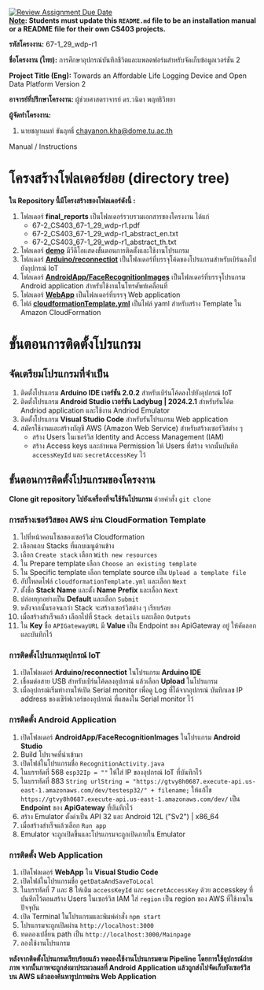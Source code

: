 [![Review Assignment Due Date](https://classroom.github.com/assets/deadline-readme-button-22041afd0340ce965d47ae6ef1cefeee28c7c493a6346c4f15d667ab976d596c.svg)](https://classroom.github.com/a/w8H8oomW)  
**<ins>Note</ins>: Students must update this `README.md` file to be an installation manual or a README file for their own CS403 projects.**

**รหัสโครงงาน:** 67-1_29_wdp-r1

**ชื่อโครงงาน (ไทย):** การศึกษาอุปกรณ์บันทึกชีวิตและแพลตฟอร์มสำหรับจัดเก็บข้อมูลเวอร์ชัน 2

**Project Title (Eng):** Towards an Affordable Life Logging Device and Open Data Platform Version 2 

**อาจารย์ที่ปรึกษาโครงงาน:** ผู้ช่วยศาสตราจารย์ ดร.วนิดา พฤทธิวิทยา

**ผู้จัดทำโครงงาน:**
1. นายชญานนท์ ขันฤทธิ์  chayanon.kha@dome.tu.ac.th

Manual / Instructions
# โครงสร้างโฟลเดอร์ย่อย (directory tree)

**ใน Repository นี้มีโครงสร้างของโฟลเดอร์ดังนี้ :**

1. โฟลเดอร์ **final_reports** เป็นโฟลเดอร์รวบรวมเอกสารของโครงงาน ได้แก่
   * 67-2_CS403_67-1_29_wdp-r1.pdf
   * 67-2_CS403_67-1_29_wdp-r1_abstract_en.txt
   * 67-2_CS403_67-1_29_wdp-r1_abstract_th.txt
2. โฟลเดอร์ **[demo]()**  มีวีดีโอแสดงขั้นตอนการติดตั้งและใช้งานโปรแกรม
3. โฟลเดอร์ **[Arduino/reconnectiot](https://github.com/ComSciThammasatU/2567-2-cs403-final-submission-67-1_29_wdp-r1/tree/main/Arduino/reconnectiot)** เป็นโฟลเดอร์ที่บรรจุโค้ดของโปรแกรมสำหรับเบิร์นลงไปยังอุปกรณ์ IoT
4. โฟลเดอร์ **[AndroidApp/FaceRecognitionImages](https://github.com/ComSciThammasatU/2567-2-cs403-final-submission-67-1_29_wdp-r1/tree/main/AndroidApp/FaceRecognitionImages)** เป็นโฟลเดอร์ที่บรรจุโปรแกรม Android application สำหรับใช้งานในโทรศัพท์เคลื่อนที่
5. โฟลเดอร์ **[WebApp](https://github.com/ComSciThammasatU/2567-2-cs403-final-submission-67-1_29_wdp-r1/tree/main/WebApp)** เป็นโฟลเดอร์ที่บรรจุ Web application
6. ไฟล์ **[cloudformationTemplate.yml](https://github.com/ComSciThammasatU/2567-2-cs403-final-submission-67-1_29_wdp-r1/blob/main/cloudformationTemplate.yml)** เป็นไฟล์ yaml สำหรับสร้าง Template ใน Amazon CloudFormation

# ขั้นตอนการติดตั้งโปรแกรม
## จัดเตรียมโปรแกรมที่จำเป็น
1. ติดตั้งโปรแกรม **Arduino IDE เวอร์ชัน 2.0.2** สำหรับเบิร์นโค้ดลงไปยังอุปกรณ์ IoT
2. ติดตั้งโปรแกรม **Android Studio เวอร์ชัน Ladybug | 2024.2.1** สำหรับรันโค้ด Andriod application และใช้งาน Andriod Emulator
3. ติดตั้งโปรแกรม **Visual Studio Code** สำหรับรันโปรแกรม Web application
4. สมัครใช้งานและสร้างบัญชี AWS (Amazon Web Service) สำหรับสร้างเซอร์วิสต่าง ๆ
   * สร้าง Users ในเซอร์วิส Identity and Access Management (IAM)
   * สร้าง Access keys และกำหนด Permission ให้ Users ที่สร้าง จากนั้นบันทึก `accessKeyId` และ `secretAccessKey` ไว้

## ขั้นตอนการติดตั้งโปรแกรมของโครงงาน
 **Clone git repository ไปยังเครื่องที่จะใช้รันโปรแกรม** ด้วยคำสั่ง `git clone`

### **การสร้างเซอร์วิสของ AWS ผ่าน CloudFormation Template**

1. ไปที่หน้าคอนโซลของเซอร์วิส Cloudformation
2. เลือกแถบ Stacks ที่แถบเมนูด้านข้าง
3. เลือก `Create stack` เลือก `With new resources`
4. ใน Prepare template เลือก `Choose an existing template`
5. ใน Specific template เลือก template source เป็น `Upload a template file`
6. อัปโหลดไฟล์ `cloudformationTemplate.yml` และเลือก `Next`
7. ตั้งชื่อ **Stack Name** และตั้ง **Name Prefix** และเลื่อก `Next`
8. ปล่อยทุกอย่างเป็น **Default** และเลือก `Submit`
9. หลังจากนั้นรอจนกว่า Stack จะสร้างเซอร์วิสต่าง ๆ เรียบร้อย
10. เมื่อสร้างสำเร็จแล้ว เลือกไปที่ `Stack details` และเลือก `Outputs`
11. ใน **Key** ชื่อ `APIGatewayURL` มี **Value** เป็น Endpoint ของ ApiGateway อยู่ ให้คัดลอกและบันทึกไว้

### **การติดตั้งโปรแกรมอุปกรณ์ IoT**
  
1. เปิดโฟลเดอร์ **Arduino/reconnectiot** ในโปรแกรม **Arduino IDE**
2. เชื่อมต่อสาย USB สำหรับเบิร์นโค้ดลงอุปกรณ์ แล้วเลือก **Upload** ในโปรแกรม
3. เมื่ออุปกรณ์เริ่มทำงานให้เปิด Serial monitor เพื่อดู Log ที่ได้จากอุปกรณ์ บันทึกเลข IP address ของเซิร์ฟเวอร์ของอุปกรณ์ ที่แสดงใน Serial monitor ไว้

### **การติดตั้ง Android Application**
1. เปิดโฟลเดอร์ **AndroidApp/FaceRecognitionImages** ในโปรแกรม **Android Studio**
2. Build โปรเจคที่นำเข้ามา
3. เปิดไฟล์ในโปรแกรมชื่อ `RecognitionActivity.java`
4. ในบรรทัดที่ 568 `esp32Ip = ""` ให้ใส่ IP ของอุปกรณ์ IoT ที่บันทึกไว้
5. ในบรรทัดที่ 883 `String urlString = "https://gtvy8h0687.execute-api.us-east-1.amazonaws.com/dev/testesp32/" + filename;` ให้แก้ไข `https://gtvy8h0687.execute-api.us-east-1.amazonaws.com/dev/` เป็น **Endpoint** ของ **ApiGateway** ที่บันทึกไว้
6. สร้าง Emulator ตั้งค่าเป็น API 32 และ Android 12L ("Sv2") | x86_64 
7. เมื่อสร้างสำเร็จแล้วเลือก `Run app`
8. Emulator จะถูกเปิดขึ้นและโปรแกรมจะถูกเปิดภายใน Emulator

### **การติดตั้ง Web Application**
1. เปิดโฟลเดอร์ **WebApp** ใน **Visual Studio Code**
2. เปิดไฟล์ในโปรแกรมชื่อ `getDataAndSaveToLocal`
3. ในบรรทัดที่ 7 และ 8 ให้เติม `accessKeyId` และ `secretAccessKey` ด้วย accesskey ที่บันทึกไว้ตอนสร้าง Users ในเซอร์วิส IAM ใส่ `region` เป็น region ของ AWS ที่ใช้งานในปัจจุบัน
4. เปิด Terminal ในโปรแกรมและพิมพ์คำสั่ง `npm start`
5. โปรแกรมจะถูกเปิดผ่าน `http://localhost:3000`
6. ทดลองเปลี่ยน path เป็น `http://localhost:3000/Mainpage`
7. ลองใช้งานโปรแกรม

**หลังจากติดตั้งโปรแกรมเรียบร้อยแล้ว ทดลองใช้งานโปรแกรมตาม Pipeline โดยการใช้อุปกรณ์ถ่ายภาพ จากนั้นภาพจะถูกส่งมาประมวลผลที่ Android Application แล้วถูกส่งไปจัดเก็บยังเซอร์วิสบน AWS แล้วลองค้นหารูปภาพผ่าน Web Application**
